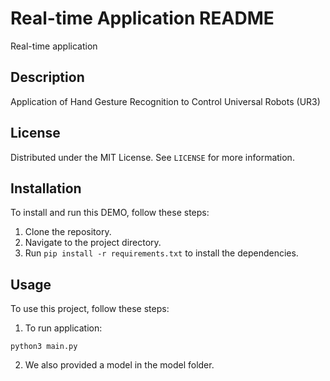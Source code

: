 # Real-time Application README

Real-time application

## Description

Application of Hand Gesture Recognition to Control Universal Robots (UR3)

## License
Distributed under the MIT License. See `LICENSE` for more information.

## Installation

To install and run this DEMO, follow these steps:

1. Clone the repository.
2. Navigate to the project directory.
3. Run `pip install -r requirements.txt` to install the dependencies.

## Usage

To use this project, follow these steps:

1. To run application: 
```
python3 main.py
```
2. We also provided a model in the model folder.

